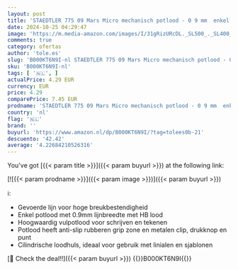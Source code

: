 ```yaml
---
layout: post
title: 'STAEDTLER 775 09 Mars Micro mechanisch potlood - 0 9 mm  enkel potlood '
date: 2024-10-25 04:29:47
image: 'https://m.media-amazon.com/images/I/31gRizURcDL._SL500_._SL400_.jpg'
comments: true
category: ofertas
author: 'tole.es'
slug: 'B000KT6N9I-nl STAEDTLER 775 09 Mars Micro mechanisch potlood - 0 9 mm...'
sku: 'B000KT6N9I-nl'
tags: [ '🇳🇱', ]
actualPrice: 4.29 EUR
currency: EUR
price: 4.29
comparePrice: 7.45 EUR
prodname: 'STAEDTLER 775 09 Mars Micro mechanisch potlood - 0 9 mm  enkel potlood '
country: 'nl'
flag: '🇳🇱'
brand: ''
buyurl: 'https://www.amazon.nl/dp/B000KT6N9I/?tag=tolees0b-21'
descuento: '42.42'
average: '4.22684210526316'
---
```


You've got [{{< param title >}}]({{< param buyurl >}}) at the following link:

[![{{< param prodname >}}]({{< param image >}})]({{< param buyurl >}})

ℹ️:

- Gevoerde lijn voor hoge breukbestendigheid
- Enkel potlood met 0.9mm lijnbreedte met HB lood
- Hoogwaardig vulpotlood voor schrijven en tekenen
- Potlood heeft anti-slip rubberen grip zone en metalen clip, drukknop en punt
- Cilindrische loodhuls, ideaal voor gebruik met linialen en sjablonen

[🛒 Check the deal!!]({{< param buyurl >}})
{{<world>}}B000KT6N9I{{</world>}}
